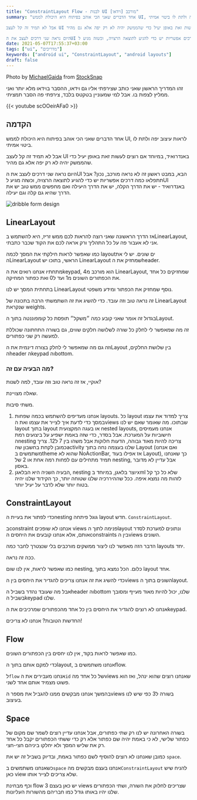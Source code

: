 ```yaml
---
title: "ConstraintLayout Flow - לבנות UI מורכב [וידאו]"
summary: "אחד הדברים שאני הכי אוהב בפיתוח היא היכולת לממש UI, לראות עיצוב יפה ולתת לו ביטוי אמיתי.

אבל לא תמיד זה קל לעצב UI באנדרואיד, במיוחד אם רוצים לעשות זאת באופן יעיל כדי שהממשק יהיה לא רק יפה אלא גם מהיר.

היום נראה שני דרכים לעצב את הUI הבא, במבט ראשון זה לא נראה מורכב, נכון? אבל תתפלאו כמה דרכים אפשריות יש כדי להגיע לתוצאה הרצויה, וכשזה מגיע לUI באנדרואיד - יש את הדרך הקלה, יש את הדרך היעילה ואם מחפשים ממש טוב יש את הדרך שהיא גם קלה וגם יעילה."
date: 2021-05-07T17:55:37+03:00
tags: ["ui", "מדריכים"]
keywords: ["android ui", "ConstraintLayout", "android layouts"]
draft: false
---
```


Photo by <a href="https://stocksnap.io/author/michaelgaida">MichaelGaida</a> from <a href="https://stocksnap.io">StockSnap</a>

זהו המדריך הראשון שאני כותב שצירפתי אליו גם וידאו, ההסבר בוידאו מלא יותר ואני ממליץ לצפות בו. אבל למי שמעוניין בטקטס בלבד, צירפתי פה הסבר תמציתי.

{{< youtube scOOeirAFa0 >}}


## הקדמה

אחד הדברים שאני הכי אוהב בפיתוח היא היכולת לממש UI, לראות עיצוב יפה ולתת לו ביטוי אמיתי.

אבל לא תמיד זה קל לעצב UI באנדרואיד, במיוחד אם רוצים לעשות זאת באופן יעיל כדי שהממשק יהיה לא רק יפה אלא גם מהיר.

היום נראה שני דרכים לעצב את הUI הבא, במבט ראשון זה לא נראה מורכב, נכון? אבל תתפלאו כמה דרכים אפשריות יש כדי להגיע לתוצאה הרצויה, וכשזה מגיע לUI באנדרואיד - יש את הדרך הקלה, יש את הדרך היעילה ואם מחפשים ממש טוב יש את הדרך שהיא גם קלה וגם יעילה.

![dribble form design](https://cdn.dribbble.com/users/4712412/screenshots/14668396/media/870e6fa35e316cfc616c31e213864c8b.png?compress=1&resize=1600x1200)

## LinearLayout

אז הדרך הראשונה שאני רוצה להראות לכם ממש זריז, היא להשתמש בLinearLayout, אני לא אעבור פה על כל התהליך ורק אראה לכם את הקוד שכבר כתבתי. 

<script src="https://emgithub.com/embed.js?target=https%3A%2F%2Fgithub.com%2Forelzion%2FConstraintLayoutFlow%2Fblob%2Fb171ea19ec21019c8995c53824adbc32f7099720%2Fapp%2Fsrc%2Fmain%2Fres%2Flayout%2Factivity_main.xml&style=github&showBorder=on&showLineNumbers=on&showFileMeta=on&showCopy=on"></script>

כמו שאפשר לראות חילקתי את המסך לכמה layoutים שונים. יש לי את הLinearLayout הראשי, בתוכו יש LinearLayout שמחזיק את הheader. 

מתחתיו אנחנו רואים את הkeypad, הוא מורכב מ4 LinearLayout, שמחזיקים כל אחד את הכפתורים השונים מ1 ועד ל0 ואת כפתור המחיקה.

<script src="https://emgithub.com/embed.js?target=https%3A%2F%2Fgithub.com%2Forelzion%2FConstraintLayoutFlow%2Fblob%2Fb171ea19ec21019c8995c53824adbc32f7099720%2Fapp%2Fsrc%2Fmain%2Fres%2Flayout%2Fkeypad_layout.xml&style=github&showBorder=on&showLineNumbers=on&showFileMeta=on&showCopy=on"></script>

בתחתית המסך יש לנו LinearLayout נוסף שמחזיק את הכפתור ומידע משפטי.

זה נראה טוב וזה עובד. כדי להשיג את זה השתמשתי הרבה בתכונה של LinearLayout שנקראת weights. 

בגדול זה אומר שאני קובע כמה ״משקל״ תופסת כל קומפוננטה בתוך הLayout. 

זה מה שמאפשר לי לחלק כל שורה לשלושה חלקים שווים, גם בשורה התחתונה שכוללת למעשה רק שני כפתורים.

וזה גם מה שמאפשר לי לחלק בצורה דינמית את הLayout בין שלושת החלקים, הheader הkeypad והbottom.


### מה הבעיה עם זה?

אוקיי, אז זה נראה טוב וזה עובד, למה לשנות?

שאלה מצויינת. 	

משתי סיבות. 

1. אנחנו מעדיפים להשתמש בכמה שפחות layouts. כל layout צריך למדוד את עצמו במסך כדי לדעת איך לצייר את עצמו ואת הviews שבתוכו. מה שאומר שאם יש לנו layout בתוך layout או בעגה המקצועית nested layouts, אנחנו מעמיסים חישוביות על המערכת.
    אבל בסדר, כדי שזה באמת ישפיע על ביצועים רמת הnesting צריכה להיות מאוד גבוהה, הדעות חלוקות אבל משהו בין 7 ל12. צריך כמובן לקחת בחשבון שהactivity שלנו בעצמה נחה בתוך Layout (ואם אנחנו משתמשים בtheme שהוא לא NoActionBar, אז אפילו בעוד Layout), כך שאנחנו תמיד מתחילים עם לפחות רמה אחת או 2 של nesting, אבל עדיין לא מדובר באסון.
2. הבעיה השניה היא הבלאגן, nesting יוצר בלאגן, במיוחד בxml שלא כל כך קל לזהות מה נמצא איפה. ככל שההיררכיה שלנו שטוחה יותר, כך הקידוד שלנו יהיה בטוח יותר שלא לדבר על יעיל יותר.


## ConstraintLayout

כדי לפתור את בעיית הnesting גוגל פיתחה layout חדש. `ConstraintLayout`. 

בconstraint אנחנו לא שופכים views פנימה לתוך הlayout ונתונים למערכת לסדר אותם, אלא אנחנו קובעים את היחסים הconstraints בין הviews השונים.

הדבר הזה מאפשר לנו ליצור ממשקים מורכבים בלי שנצטרך לחבר כמה layouts יחד. 

ככה זה נראה.

<script src="https://emgithub.com/embed.js?target=https%3A%2F%2Fgithub.com%2Forelzion%2FConstraintLayoutFlow%2Fblob%2F10230697c3d057e29847bbd6bd5e4e41dcec2453%2Fapp%2Fsrc%2Fmain%2Fres%2Flayout%2Factivity_main.xml&style=github&showBorder=on&showLineNumbers=on&showFileMeta=on&showCopy=on"></script>

כמו שאפשר לראות, אין לנו שום nesting, כלום. הכל נמצא בתוך layout אחד.

כדי להשיג את זה אנחנו צריכים להגדיר את היחסים בין הviews השונים בתוך הlayout.

אבל מה שעובד נהדר בשביל הheader והbottom שלנו, יכול להיות מאוד מעייף ומסובך בשביל הkeypad שלנו.

אנחנו לא רוצים להגדיר את היחסים בין כל אחד מהכפתורים שמרכיבים את הkeypad.

החדשות הטובות? אנחנו לא צריכים!

## Flow
<script src="https://emgithub.com/embed.js?target=https%3A%2F%2Fgithub.com%2Forelzion%2FConstraintLayoutFlow%2Fblob%2F10230697c3d057e29847bbd6bd5e4e41dcec2453%2Fapp%2Fsrc%2Fmain%2Fres%2Flayout%2Fkeypad_layout.xml&style=github&showBorder=on&showLineNumbers=on&showFileMeta=on&showCopy=on"></script>

כמו שאפשר לראות בקוד, אין לנו יחסים בין הכפתורים השונים.

כדי למקם אותם בתוך הlayout, אנחנו משתמשים בflow.

ל`flow` אנחנו מעבירים את ה`id` של כל אחד מהviews שאנחנו רוצים שהוא ינהל, ואז הוא פשוט מצמיד אותם אחד לשני.

בהמשך אנחנו מבקשים ממנו להגביל את מספר הviews בשורה ל3 כפי שיש לנו בעיצוב.

## Space 
בשורה האחרונה יש לנו רק שתי כפתורים, אבל אנחנו עדיין רוצים לשמר שם מקום של כפתור שלישי, לא כי באמת יהיה שם כפתור אלא רק כדי ששתי הכפתורים יקבל כל אחד רק את שליש המסך ולא יחלקו ביניהם חצי-חצי.

כמובן שאנחנו לא רוצים להוסיף לשם כפתור באמת, ובדיוק בשביל זה יש את `space`.

כשאנחנו משתמשים ב`space` אנחנו בעצם מבקשים מה`ConstraintLayout` להניח שיש כאן view שלא צריכים לצייר אותו.

וכף מבחינת flow יש כאן בעצם 3 views שצריכים לחלוק את השורה, ושתי הכפתורים שלנו יהיו באותו גודל כמו חבריהם מהשורות העליונות.